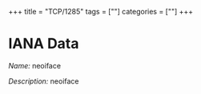 +++
title = "TCP/1285"
tags = [""]
categories = [""]
+++

# IANA Data

_Name:_ neoiface

_Description:_ neoiface


